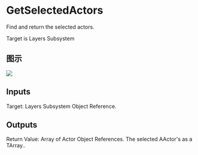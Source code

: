 # GetSelectedActors

Find and return the selected actors.

Target is Layers Subsystem

## 图示

![]($-20221218-19375088.png)

## Inputs

Target: Layers Subsystem Object Reference.  

## Outputs

Return Value: Array of Actor Object References. The selected AActor's as a TArray..

